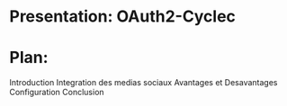 # Presentation: OAuth2-Cyclec
# Plan:
  Introduction
  Integration des medias sociaux
  Avantages et Desavantages
  Configuration
  Conclusion

